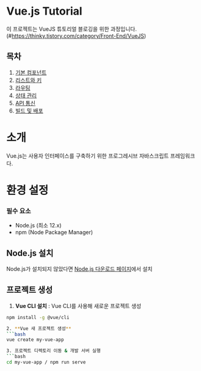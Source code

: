 # Vue.js Tutorial

이 프로젝트는 VueJS 튜토리얼 블로깅을 위한 과정입니다. (#https://thinky.tistory.com/category/Front-End/VueJS)

## 목차

1. [기본 컴포넌트](#기본-컴포넌트)
2. [리스트와 키](#리스트와-키)
3. [라우팅](#라우팅)
4. [상태 관리](#상태-관리)
5. [API 통신](#API-통신)
6. [빌드 및 배포](#빌드-및-배포)

# 소개

Vue.js는 사용자 인터페이스를 구축하기 위한 프로그레시브 자바스크립트 프레임워크다.

# 환경 설정

### 필수 요소

- Node.js (최소 12.x)
- npm (Node Package Manager)

## Node.js 설치

Node.js가 설치되지 않았다면 [Node.js 다운로드 페이지](https://nodejs.org/ko)에서 설치

## 프로젝트 생성

1. **Vue CLI 설치** : Vue CLI를 사용해 새로운 프로젝트 생성

````bash
npm install -g @vue/cli

2. **Vue 새 프로젝트 생성**
```bash
vue create my-vue-app

3. 프로젝트 디렉토리 이동 & 개발 서버 실행
```bash
cd my-vue-app / npm run serve
````
